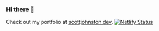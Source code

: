 ### Hi there 👋
Check out my portfolio at [scottjohnston.dev](https://scottjohnston.dev). [![Netlify Status](https://api.netlify.com/api/v1/badges/3b2402ac-c396-41bd-bc11-5d0f2da4bac2/deploy-status)](https://app.netlify.com/sites/admiring-davinci-118876/deploys)

<!--
**SJ47/SJ47** is a ✨ _special_ ✨ repository because its `README.md` (this file) appears on your GitHub profile.

Here are some ideas to get you started:

- 🔭 I’m currently working on ...
- 🌱 I’m currently learning ...
- 👯 I’m looking to collaborate on ...
- 🤔 I’m looking for help with ...
- 💬 Ask me about ...
- 📫 How to reach me: ...
- 😄 Pronouns: ...
- ⚡ Fun fact: ...
-->
